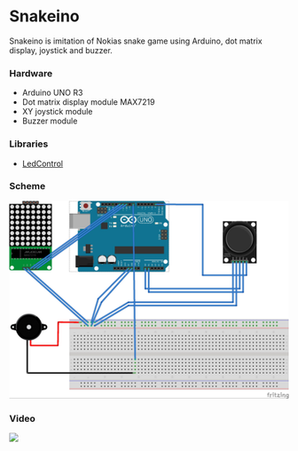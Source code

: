 Snakeino
==================
Snakeino is imitation of Nokias snake game using Arduino, dot matrix display, joystick and buzzer.

### Hardware

- Arduino UNO R3
- Dot matrix display module MAX7219
- XY joystick module
- Buzzer module

### Libraries

- [LedControl](https://github.com/wayoda/LedControl)


### Scheme



![alt text](https://raw.githubusercontent.com/antoniobutkovic/Snakeino/master/scheme.jpg)

### Video



[![](https://img.youtube.com/vi/IM-qktZj_DI/maxresdefault.jpg)](https://www.youtube.com/watch?v=IM-qktZj_DI "Click to play")